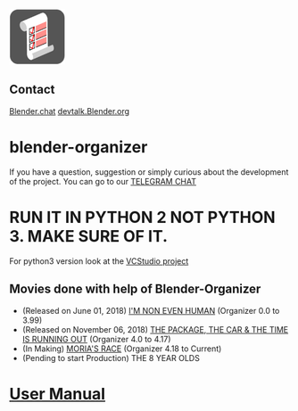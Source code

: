 ![BLENDER-ORGANIZER](py_data/icon.png)

## Contact
[Blender.chat](https://blender.chat/channel/blenderorganizer_vcstudio)
[devtalk.Blender.org](https://devtalk.blender.org/t/blender-organizer-vcstudio-organization-of-the-projects)

# blender-organizer

If you have a question, suggestion or simply curious about the development of the project. You can go to our [TELEGRAM CHAT](https://t.me/blenderorganizer)

# RUN IT IN PYTHON 2 NOT PYTHON 3. MAKE SURE OF IT.
For python3 version look at the [VCStudio project](https://github.com/JYamihud/VCStudio)

  
  ## Movies done with help of Blender-Organizer
  * (Released on June 01, 2018) [I'M NON EVEN HUMAN](https://open.lbry.com/@VCS:7/Imnotevenhumanshortfilm:3?r=HnvEmZbrkAHCcWf7PDVzShfp4xafcBMW) (Organizer 0.0 to 3.99)
  * (Released on November 06, 2018) [THE PACKAGE, THE CAR & THE TIME IS RUNNING OUT](https://open.lbry.com/@VCS:7/ThePackageTheCarAndTheTimeIsRunningOut:3?r=HnvEmZbrkAHCcWf7PDVzShfp4xafcBMW) (Organizer 4.0 to 4.17)
  * (In Making) [MORIA'S RACE](https://t.me/moriasrace) (Organizer 4.18 to Current)
  * (Pending to start Production) THE 8 YEAR OLDS
  
  
  
# [User Manual](https://github.com/JYamihud/blender-organizer/wiki/Help-For-Users!)
